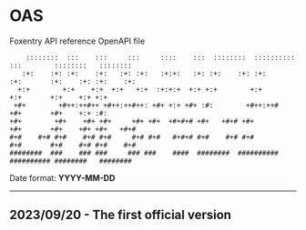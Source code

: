 # OAS
Foxentry API reference OpenAPI file

 ```
     ::::::::  :::    :::     :::     ::::    :::  ::::::::  :::::::::: :::        ::::::::   :::::::: 
    :+:    :+: :+:    :+:   :+: :+:   :+:+:   :+: :+:    :+: :+:        :+:       :+:    :+: :+:    :+: 
   +:+        +:+    +:+  +:+   +:+  :+:+:+  +:+ +:+        +:+        +:+       +:+    +:+ +:+         
  +#+        +#++:++#++ +#++:++#++: +#+ +:+ +#+ :#:        +#++:++#   +#+       +#+    +:+ :#:          
 +#+        +#+    +#+ +#+     +#+ +#+  +#+#+# +#+   +#+# +#+        +#+       +#+    +#+ +#+   +#+#    
#+#    #+# #+#    #+# #+#     #+# #+#   #+#+# #+#    #+# #+#        #+#       #+#    #+# #+#    #+#     
########  ###    ### ###     ### ###    ####  ########  ########## ########## ########   ########       
```

Date format: **YYYY-MM-DD**

---
**2023/09/20** - The first official version
---

